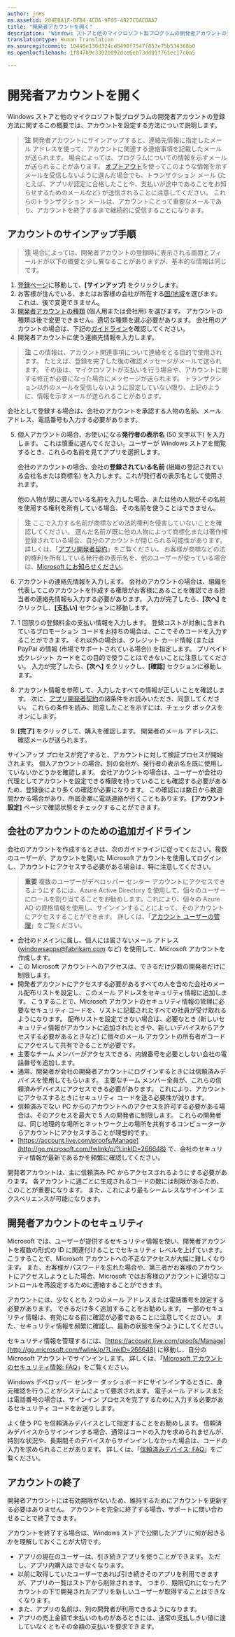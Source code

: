```yaml
---
author: jnHs
ms.assetid: 284EBA1F-BFB4-4CDA-9F05-4927CDACDAA7
title: "開発者アカウントを開く"
description: "Windows ストアと他のマイクロソフト製プログラムの開発者アカウントの登録方法に関するこの概要では、アカウントを設定する方法について説明します。"
translationtype: Human Translation
ms.sourcegitcommit: 10446e136d324cd8490f7547f853e75b534368b0
ms.openlocfilehash: 1f847b9c3302b092dce6eb73dd01f761ec17c0a5

---
```

# 開発者アカウントを開く

Windows ストアと他のマイクロソフト製プログラムの開発者アカウントの登録方法に関するこの概要では、アカウントを設定する方法について説明します。

> **注**  開発者アカウントにサインアップすると、連絡先情報に指定したメール アドレスを使って、アカウントに関連する連絡事項を記載したメールが送られます。 場合によっては、プログラムについての情報を示すメールが送られることがあります。 [オプトアウト](http://go.microsoft.com/fwlink/p/?LinkId=533280)を使ってこのような情報を示すメールを受信しないように選んだ場合でも、トランザクション メール (たとえば、アプリが認定に合格したことや、支払いが途中であることをお知らせするためのメールなど) が送信されることに注意してください。 これらのトランザクション メールは、アカウントにとって重要なメールであり、アカウントを終了するまで継続的に受信することになります。

## アカウントのサインアップ手順

> **注**  場合によっては、開発者アカウントの登録時に表示される画面とフィールドが以下の概要と少し異なることがありますが、基本的な情報は同じです。

1.  [登録ページ](http://go.microsoft.com/fwlink/p/?LinkId=615100)に移動して、**[サインアップ]** をクリックします。
2.  お客様が住んでいる、またはお客様の会社が所在する[国/地域](account-types-locations-and-fees.md#account-markets)を選びます。 これは、後で変更できません。
3.  [開発者アカウントの種類](account-types-locations-and-fees.md) (個人用または会社用) を選びます。 アカウントの種類は後で変更できません。適切な種類を選ぶ必要があります。 会社用のアカウントの場合は、下記の[ガイドライン](#additional-guidelines-for-company-accounts)を確認してください。
4.  開発者アカウントに使う連絡先情報を入力します。

  > **注**  この情報は、アカウント関連事項について連絡をとる目的で使用されます。 たとえば、登録を完了した後の確認メッセージがメールで送られます。 その後は、マイクロソフトが支払いを行う場合や、アカウントに関する修正が必要になった場合にメッセージが送られます。 トランザクション以外のメールを受信しないように設定していない限り、上記のように、情報を示すメールが送られることがあります。

   会社として登録する場合は、会社のアカウントを承認する人物の名前、メール アドレス、電話番号も入力する必要があります。

5.  個人アカウントの場合、お使いになる**発行者の表示名** (50 文字以下) を入力します。 これは慎重に選んでください。ユーザーが Windows ストアを閲覧するとき、これらの名前を見てアプリを選択します。

    会社のアカウントの場合、会社の**登録されている名前** (組織の登記されている会社名または商標名) を入力します。これが発行者の表示名として使用されます。
    
    他の人物が既に選んでいる名前を入力した場合、または他の人物がその名前を使用する権利を所有している場合、その名前を使うことはできません。 

  >  **注**  ここで入力する名前が商標などの法的権利を侵害していないことを確認してください。 選んだ名前が既に他の人物によって商標化または著作権登録されている場合、自分のアカウントが閉じられる可能性があります。 詳しくは、「[アプリ開発者契約](https://msdn.microsoft.com/library/windows/apps/Hh694058)」をご覧ください。 お客様が商標などの法的権利を所有している発行者の表示名を、他のユーザーが使っている場合は、[Microsoft にお知らせください](http://go.microsoft.com/fwlink/p/?LinkId=233777)。    

6.  アカウントの連絡先情報を入力します。 会社のアカウントの場合は、組織を代表してこのアカウントを作成する権限がお客様にあることを確認できる担当者の連絡先情報も入力する必要があります。 入力が完了したら、**[次へ]** をクリックし、**[支払い]** セクションに移動します。

7.  1 回限りの登録料金の支払い情報を入力します。 登録コストが対象に含まれているプロモーション コードをお持ちの場合は、ここでそのコードを入力することができます。 それ以外の場合は、クレジット カード情報 (または PayPal の情報 (市場でサポートされている場合)) を指定します。 プリペイド式クレジット カードをこの目的で使うことはできないことに注意してください。 入力が完了したら、**[次へ]** をクリックし、**[確認]** セクションに移動します。

8.  アカウント情報を参照して、入力したすべての情報が正しいことを確認します。 次に、[アプリ開発者契約](https://msdn.microsoft.com/library/windows/apps/Hh694058)の諸条件をお読みいただき、同意してください。 これらの条件を読み、同意したことを示すには、チェック ボックスをオンにします。

9.  **[完了]** をクリックして、購入を確認します。 開発者のメール アドレスに、確認メールが送られます。

サインアップ プロセスが完了すると、アカウントに対して検証プロセスが開始されます。 個人アカウントの場合、別の会社が、発行者の表示名を既に使用していないかどうかを確認します。 会社アカウントの場合は、ユーザーが会社の代理としてアカウントを設定できる権限を持っていることも確認する必要があるため、登録後により多くの確認が必要になります。 この確認には数日から数週間かかる場合があり、所属企業に電話連絡が行くこともあります。 **[アカウント設定]** ページで確認状態をチェックすることができます。 

## 会社のアカウントのための追加ガイドライン

会社のアカウントを作成するときは、次のガイドラインに従ってください。複数のユーザーが、アカウントを開いた Microsoft アカウントを使用してログインし、アカウントにアクセスする必要がある場合は、特に注意してください。 

> **重要** 複数のユーザーがデベロッパー センター アカウントにアクセスできるようにするには、Azure Active Directory を使用して、個々のユーザーにロールを割り当てることをお勧めします。これにより、個々の Azure AD の資格情報を使用し、サインインすることによって、そのアカウントにアクセスすることができます。 詳しくは、「[アカウント ユーザーの管理](manage-account-users.md)」をご覧ください。

-   会社のドメインに属し、個人には属さないメール アドレス (windowsapps@fabrikam.com など) を使用して、Microsoft アカウントを作成します。
-   この Microsoft アカウントへのアクセスは、できるだけ少数の開発者だけに制限します。
-   開発者アカウントにアクセスする必要があるすべての人を含めた会社のメール配布リストを設定し、このメール アドレスをセキュリティ情報に追加します。 こうすることで、Microsoft アカウントのセキュリティ情報の管理に必要なセキュリティ コードを、リストに記載されたすべての社員が受け取れるようになります。 配布リストを設定できない場合は、必要なとき (新しいセキュリティ情報がアカウントに追加されたときや、新しいデバイスからアクセスする必要があるときなど) に個々のメール アカウントの所有者がコードにアクセスして共有できることが必要です。
-   主要なチーム メンバーがアクセスできる、内線番号を必要としない会社の電話番号を追加します。
-   通常、開発者が会社の開発者アカウントにログインするときには信頼済みデバイスを使用してもらいます。 主要なチーム メンバー全員が、これらの信頼済みデバイスにアクセスできる必要があります。 これにより、アカウントにアクセスするときにセキュリティ コードを送る必要性が減ります。
-   信頼済みでない PC からのアカウントへのアクセスを許可する必要がある場合は、そのアクセスを最大で 5 人の開発者に制限します。 これらの開発者は、同じ地理的な場所とネットワーク上の場所を共有するコンピューターからアカウントにアクセスすることが理想的です。
-   [https://account.live.com/proofs/Manage](http://go.microsoft.com/fwlink/p/?LinkID=266648) で、会社のセキュリティ情報が最新であるかを頻繁に確認してください。

開発者アカウントは、主に信頼済み PC からアクセスされるようにする必要があります。 各アカウントに週ごとに生成されるコードの数には制限があるため、このことが重要になります。 また、これにより最もシームレスなサインイン エクスペリエンスが可能になります。

## 開発者アカウントのセキュリティ

Microsoft では、ユーザーが提供するセキュリティ情報を使い、開発者アカウントを複数の形式の ID に関連付けることでセキュリティ レベルを上げています。 こうすることで、Microsoft アカウントへの不正なアクセスが大幅に難しくなります。 また、お客様がパスワードを忘れた場合や、第三者がお客様のアカウントにアクセスしようとした場合、Microsoft ではお客様のアカウントに適切なコントロールを再設定するために連絡することができます。

アカウントには、少なくとも 2 つのメール アドレスまたは電話番号を設定する必要があります。 できるだけ多く追加することをお勧めします。 一部のセキュリティ情報は、有効になる前に確認が必要であることに注意してください。 また、セキュリティ情報を頻繁に確認し、最新の状態を保つようにしてください。

セキュリティ情報を管理するには、[https://account.live.com/proofs/Manage](http://go.microsoft.com/fwlink/p/?LinkID=266648) に移動し、自分の Microsoft アカウントでサインインします。 詳しくは、「[Microsoft アカウントのセキュリティ情報: FAQ](http://go.microsoft.com/fwlink/p/?LinkID=272177)」をご覧ください。

Windows デベロッパー センター ダッシュボードにサインインするときに、身元確認を行うことがシステムによって要求されます。 電子メール アドレスまたは電話番号の場合は、サインイン プロセスを完了するために入力する必要があるセキュリティ コードをお送りします。

よく使う PC を信頼済みデバイスとして指定することをお勧めします。 信頼済みデバイスからサインインする場合、通常はコードの入力を求められませんが、特別な状況や、長期間そのデバイスからサインインしなかった場合は、コードの入力を求められることがあります。 詳しくは、「[信頼済みデバイス: FAQ](http://go.microsoft.com/fwlink/p/?LinkID=331123)」をご覧ください。

## アカウントの終了

開発者アカウントには有効期限がないため、維持するためにアカウントを更新する必要はありません。 アカウントを完全に終了する場合、サポートに問い合わせることで終了できます。

アカウントを終了する場合は、Windows ストアで公開したアプリに何が起きるかを理解しておくことが大切です。

-   アプリの現在のユーザーは、引き続きアプリを使うことができます。 ただし、アプリ内購入はできなくなります。
-   以前に取得していたユーザーであれば引き続きそのアプリを利用できますが、アプリの一覧はストアから削除されます。 つまり、期限切れになったアカウントの下で開発されたアプリを新しいユーザーが取得することはできなくなります。
-   また、アプリの名前は、別の開発者が利用できるようになります。
-   アプリの売上金額で未払いのものがあるときには、通常の支払しきい値に達していなくともその金額の支払いを要求できます。





<!--HONumber=Nov16_HO1-->


